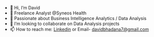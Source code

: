 - 👋 Hi, I’m David
- 💼 Freelance Analyst @Syneos Health
- 🌱 Passionate about Business Intelligence Analytics / Data Analysis
- 🤝 I’m looking to collaborate on Data Analysis projects
- 📫 How to reach me: [Linkedin](https://linkedin.com/in/davidbhadana/) or Email- davidbhadana7@gmail.com

<!--
**davidbhadana/davidbhadana** is a ✨ _special_ ✨ repository because its `README.md` (this file) appears on your GitHub profile.
